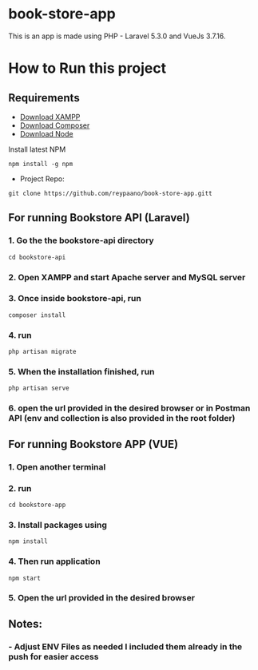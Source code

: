 # book-store-app

This is an app is made using PHP - Laravel 5.3.0 and VueJs 3.7.16.

<h1>How to Run this project</h1>

## Requirements

- [Download XAMPP](https://www.apachefriends.org/download.html)
- [Download Composer](https://getcomposer.org/download/)
- [Download Node](https://nodejs.org/en/download)

Install latest NPM

```
npm install -g npm
```

- Project Repo:

```
git clone https://github.com/reypaano/book-store-app.gitt
```

## **For running Bookstore API (Laravel)**

### 1. Go the the bookstore-api directory

```
cd bookstore-api
```

### 2. Open XAMPP and start Apache server and MySQL server

### 3. Once inside bookstore-api, run

```
composer install
```

### 4. run

```
php artisan migrate
```

### 5. When the installation finished, run

```
php artisan serve
```

### 6. open the url provided in the desired browser or in Postman API (env and collection is also provided in the root folder)

## **For running Bookstore APP (VUE)**

### 1. Open another terminal

### 2. run

```
cd bookstore-app
```

### 3. Install packages using

```
npm install
```

### 4. Then run application

```
npm start
```

### 5. Open the url provided in the desired browser

## Notes:

### - Adjust ENV Files as needed I included them already in the push for easier access
